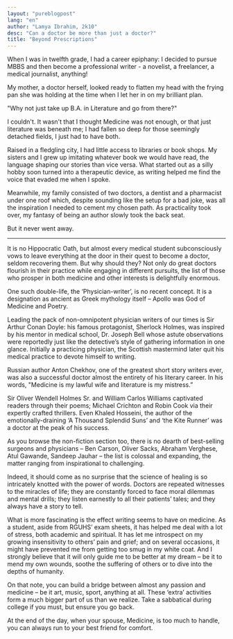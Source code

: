 ```yaml
---
layout: "pureblogpost"
lang: "en"
author: "Lamya Ibrahim, 2k10"
desc: "Can a doctor be more than just a doctor?"
title: "Beyond Prescriptions"
---
```


When I was in twelfth grade, I had a career epiphany: I decided to pursue MBBS and then become a professional writer - a novelist, a freelancer, a medical journalist, anything!

My mother, a doctor herself, looked ready to flatten my head with the frying pan she was holding at the time when I let her in on my brilliant plan.

"Why not just take up B.A. in Literature and go from there?"

I couldn't. It wasn't that I thought Medicine was not enough, or that just literature was beneath me; I had fallen so deep for those seemingly detached fields, I just had to have both. 

Raised in a fledgling city, I had little access to libraries or book shops. My sisters and I grew up imitating whatever book we would have read, the language shaping our stories than vice versa. What started out as a silly hobby soon turned into a therapeutic device, as writing helped me find the voice that evaded me when I spoke.  

Meanwhile, my family consisted of two doctors, a dentist and a pharmacist under one roof which, despite sounding like the setup for a bad joke, was all the inspiration I needed to cement my chosen path. 
As practicality took over, my fantasy of being an author slowly took the back seat. 

But it never went away.

-----

It is no Hippocratic Oath, but almost every medical student subconsciously vows to leave everything at the door in their quest to become a doctor, seldom recovering them. But why should they? Not only do great doctors flourish in their practice while engaging in different pursuits, the list of those who prosper in both medicine and other interests is delightfully enormous.

One such double-life, the ‘Physician-writer’, is no recent concept. It is a designation as ancient as Greek mythology itself – Apollo was God of Medicine and Poetry.

Leading the pack of non-omnipotent physician writers of our times is Sir Arthur Conan Doyle: his famous protagonist, Sherlock Holmes, was inspired by his mentor in medical school, Dr. Joseph Bell whose astute observations were reportedly just like the detective’s style of gathering information in one glance. Initially a practicing physician, the Scottish mastermind later quit his medical practice to devote himself to writing.

Russian author Anton Chekhov, one of the greatest short story writers ever, was also a successful doctor almost the entirety of his literary career. In his words, "Medicine is my lawful wife and literature is my mistress.”

Sir Oliver Wendell Holmes Sr. and William Carlos Williams captivated readers through their poems; Michael Crichton and Robin Cook via their expertly crafted thrillers. Even Khaled Hosseini, the author of the emotionally-draining ‘A Thousand Splendid Suns’ and ‘the Kite Runner’ was a doctor at the peak of his success.   

As you browse the non-fiction section too, there is no dearth of best-selling surgeons and physicians – Ben Carson, Oliver Sacks, Abraham Verghese, Atul Gawande, Sandeep Jauhar – the list is colossal and expanding, the matter ranging from inspirational to challenging.

Indeed, it should come as no surprise that the science of healing is so intricately knotted with the power of words. Doctors are repeated witnesses to the miracles of life; they are constantly forced to face moral dilemmas and mental drills; they listen earnestly to all their patients’ tales; and they always have a story to tell.

What is more fascinating is the effect writing seems to have on medicine. As a student, aside from RGUHS’ exam sheets, it has helped me deal with a lot of stress, both academic and spiritual. It has let me introspect on my growing insensitivity to others’ pain and grief; and on several occasions, it might have prevented me from getting too smug in my white coat. And I strongly believe that it will only guide me to be better at my dream – be it to mend my own wounds, soothe the suffering of others or to dive into the depths of humanity. 

On that note, you can build a bridge between almost any passion and medicine – be it art, music, sport, anything at all. These ‘extra’ activities form a much bigger part of us than we realize. Take a sabbatical during college if you must, but ensure you go back.

At the end of the day, when your spouse, Medicine, is too much to handle, you can always run to your best friend for comfort.  